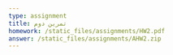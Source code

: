 ```yaml
---
type: assignment
title: تمرین دوم
homework: /static_files/assignments/HW2.pdf
answer: /static_files/assignments/AHW2.zip
---
```

